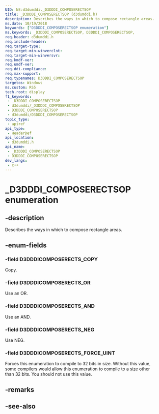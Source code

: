 ```yaml
---
UID: NE:d3dumddi._D3DDDI_COMPOSERECTSOP
title: _D3DDDI_COMPOSERECTSOP (d3dumddi.h)
description: Describes the ways in which to compose rectangle areas.
ms.date: 10/19/2018
keywords: ["D3DDDI_COMPOSERECTSOP enumeration"]
ms.keywords: _D3DDDI_COMPOSERECTSOP, D3DDDI_COMPOSERECTSOP,
req.header: d3dumddi.h
req.include-header: 
req.target-type: 
req.target-min-winverclnt: 
req.target-min-winversvr: 
req.kmdf-ver: 
req.umdf-ver: 
req.ddi-compliance: 
req.max-support: 
req.typenames: D3DDDI_COMPOSERECTSOP
targetos: Windows
ms.custom: RS5
tech.root: display
f1_keywords:
 - _D3DDDI_COMPOSERECTSOP
 - d3dumddi/_D3DDDI_COMPOSERECTSOP
 - D3DDDI_COMPOSERECTSOP
 - d3dumddi/D3DDDI_COMPOSERECTSOP
topic_type:
 - apiref
api_type:
 - HeaderDef
api_location:
 - d3dumddi.h
api_name:
 - _D3DDDI_COMPOSERECTSOP
 - D3DDDI_COMPOSERECTSOP
dev_langs:
 - c++
---
```


# _D3DDDI_COMPOSERECTSOP enumeration


## -description

Describes the ways in which to compose rectangle areas.

## -enum-fields

### -field D3DDDICOMPOSERECTS_COPY

Copy.

### -field D3DDDICOMPOSERECTS_OR

Use an OR.

### -field D3DDDICOMPOSERECTS_AND

Use an AND.

### -field D3DDDICOMPOSERECTS_NEG

Use NEG.

### -field D3DDDICOMPOSERECTS_FORCE_UINT

Forces this enumeration to compile to 32 bits in size. Without this value, some compilers would allow this enumeration to compile to a size other than 32 bits. You should not use this value.

## -remarks

## -see-also

